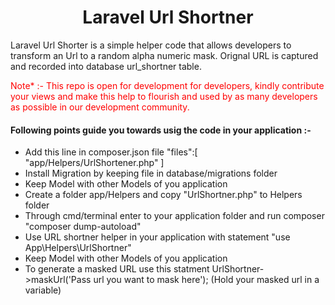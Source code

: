 <style type="text/css">
	.notes{
		color: red
	}
</style>

<h1><center>Laravel Url Shortner</center></h1>
<p>
	Laravel Url Shorter is a simple helper code that allows developers to transform an Url to a random alpha numeric mask. Orignal URL is captured and recorded into database url_shortner table.
</p>
<p class="notes">
	Note* :- This repo is open for development for developers, kindly contribute your views and make this help to flourish and used by as many developers as possible in our development community.
</p>
<p>
	<h4>Following points guide you towards usig the code in your application :-</h4>
	<ul>
		<li>Add this line in composer.json file 
			"files":[
            "app/Helpers/UrlShortener.php"
        	]	
    	</li>
    	<li>Install Migration by keeping file in database/migrations folder</li>    	
		<li>Keep Model with other Models of you application</li>
    	<li>Create a folder app/Helpers and copy "UrlShortner.php" to Helpers folder</li>
		<li>Through cmd/terminal enter to your application folder and run composer "composer dump-autoload"</li>    	
		<li>Use URL shortner helper in your application with statement "use App\Helpers\UrlShortner"</li>    	
		<li>Keep Model with other Models of you application</li>
		<li>To generate a masked URL use this statment UrlShortner->maskUrl('Pass url you want to mask here'); (Hold your masked url in a variable)</li>   	
	</ul>
</p>